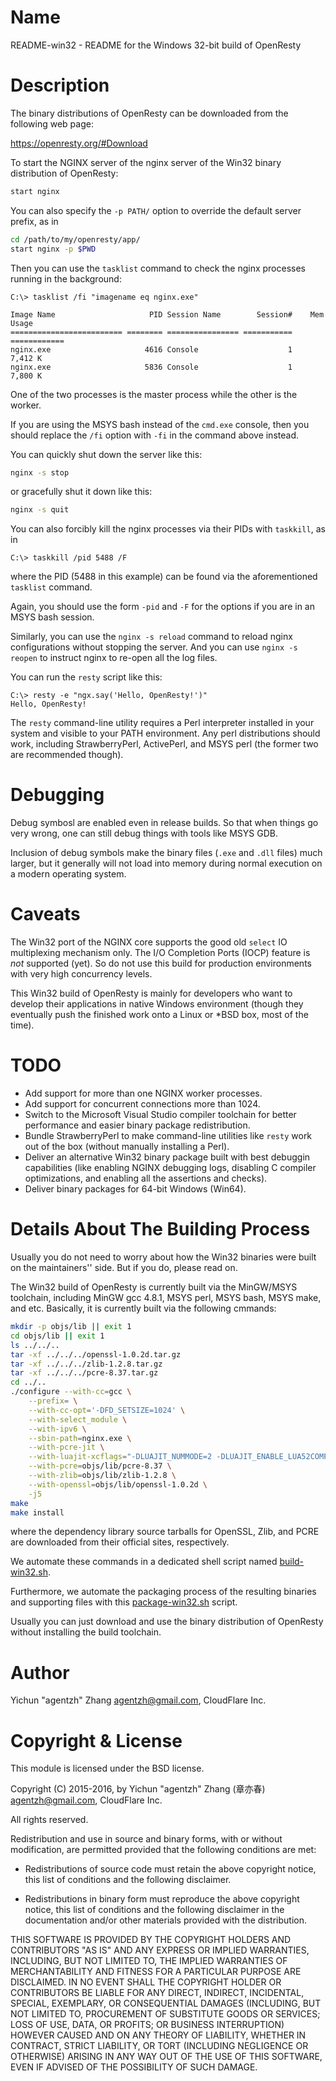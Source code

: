 Name
====

README-win32 - README for the Windows 32-bit build of OpenResty

Description
===========

The binary distributions of OpenResty can be downloaded from the following web page:

https://openresty.org/#Download

To start the NGINX server of the nginx server of the Win32 binary distribution of OpenResty:

```bash
start nginx
```

You can also specify the `-p PATH/` option to override the default server prefix, as in

```bash
cd /path/to/my/openresty/app/
start nginx -p $PWD
```

Then you can use the `tasklist` command to check the nginx processes running in the background:

```console
C:\> tasklist /fi "imagename eq nginx.exe"

Image Name                     PID Session Name        Session#    Mem Usage
========================= ======== ================ =========== ============
nginx.exe                     4616 Console                    1      7,412 K
nginx.exe                     5836 Console                    1      7,800 K

```

One of the two processes is the master process while the other is the worker.

If you are using the MSYS bash instead of the `cmd.exe` console, then you should replace the `/fi` option
with `-fi` in the command above instead.

You can quickly shut down the server like this:

```bash
nginx -s stop
```

or gracefully shut it down like this:

```bash
nginx -s quit
```

You can also forcibly kill the nginx processes via their PIDs with `taskkill`, as in

```console
C:\> taskkill /pid 5488 /F
```

where the PID (5488 in this example) can be found via the aforementioned `tasklist` command.

Again, you should use the form `-pid` and `-F` for the options if you are in an MSYS bash
session.

Similarly, you can use the `nginx -s reload` command to reload nginx configurations without
stopping the server. And you can use `nginx -s reopen` to instruct nginx to re-open
all the log files.

You can run the `resty` script like this:

```console
C:\> resty -e "ngx.say('Hello, OpenResty!')"
Hello, OpenResty!
```

The `resty` command-line utility requires a Perl interpreter installed in your
system and visible to your PATH environment. Any perl distributions should
work, including StrawberryPerl, ActivePerl, and MSYS perl (the former two are
recommended though).

Debugging
=========

Debug symbosl are enabled even in release builds. So that when things go very wrong,
one can still debug things with tools like MSYS GDB.

Inclusion of debug symbols make the binary files (`.exe` and `.dll` files) much larger,
but it generally will not load into memory during normal execution on a modern operating
system.

Caveats
=======

The Win32 port of the NGINX core supports the good old `select` IO multiplexing mechanism
only.
The I/O Completion Ports (IOCP) feature is *not* supported (yet). So do not use this build
for production environments with very high concurrency levels.

This Win32 build of OpenResty is mainly for developers who want to develop their applications
in native Windows environment (though they eventually push the finished work onto a Linux or *BSD box, most of the time).

TODO
====

* Add support for more than one NGINX worker processes.
* Add support for concurrent connections more than 1024.
* Switch to the Microsoft Visual Studio compiler toolchain for better performance and easier binary
package redistribution.
* Bundle StrawberryPerl to make command-line utilities like `resty` work out of the box (without
manually installing a Perl).
* Deliver an alternative Win32 binary package built with best debuggin capabilities (like enabling
NGINX debugging logs, disabling C compiler optimizations, and enabling all the assertions and checks).
* Deliver binary packages for 64-bit Windows (Win64).

Details About The Building Process
==================================

Usually you do not need to worry about how the Win32 binaries were built on the maintainers''
side. But if you do, please read on.

The Win32 build of OpenResty is currently built via the MinGW/MSYS toolchain, including
MinGW gcc 4.8.1, MSYS perl, MSYS bash, MSYS make, and etc. Basically, it is currently built via
 the following cmmands:

```bash
mkdir -p objs/lib || exit 1
cd objs/lib || exit 1
ls ../../..
tar -xf ../../../openssl-1.0.2d.tar.gz
tar -xf ../../../zlib-1.2.8.tar.gz
tar -xf ../../../pcre-8.37.tar.gz
cd ../..
./configure --with-cc=gcc \
    --prefix= \
    --with-cc-opt='-DFD_SETSIZE=1024' \
    --with-select_module \
    --with-ipv6 \
    --sbin-path=nginx.exe \
    --with-pcre-jit \
    --with-luajit-xcflags="-DLUAJIT_NUMMODE=2 -DLUAJIT_ENABLE_LUA52COMPAT" \
    --with-pcre=objs/lib/pcre-8.37 \
    --with-zlib=objs/lib/zlib-1.2.8 \
    --with-openssl=objs/lib/openssl-1.0.2d \
    -j5
make
make install
```

where the dependency library source tarballs for OpenSSL, Zlib, and PCRE are downloaded
from their official sites, respectively.

We automate these commands in a dedicated shell script named [build-win32.sh](https://github.com/openresty/openresty/blob/master/util/build-win32.sh).

Furthermore, we automate the packaging process of the resulting binaries and supporting files
with this [package-win32.sh](https://github.com/openresty/openresty/blob/master/util/package-win32.sh)
script.

Usually you can just download and use the binary distribution of OpenResty without
installing the build toolchain.

Author
======

Yichun "agentzh" Zhang <agentzh@gmail.com>, CloudFlare Inc.

Copyright & License
===================

This module is licensed under the BSD license.

Copyright (C) 2015-2016, by Yichun "agentzh" Zhang (章亦春) <agentzh@gmail.com>, CloudFlare Inc.

All rights reserved.

Redistribution and use in source and binary forms, with or without modification, are permitted provided that the following conditions are met:

* Redistributions of source code must retain the above copyright notice, this list of conditions and the following disclaimer.

* Redistributions in binary form must reproduce the above copyright notice, this list of conditions and the following disclaimer in the documentation and/or other materials provided with the distribution.

THIS SOFTWARE IS PROVIDED BY THE COPYRIGHT HOLDERS AND CONTRIBUTORS "AS IS" AND ANY EXPRESS OR IMPLIED WARRANTIES, INCLUDING, BUT NOT LIMITED TO, THE IMPLIED WARRANTIES OF MERCHANTABILITY AND FITNESS FOR A PARTICULAR PURPOSE ARE DISCLAIMED. IN NO EVENT SHALL THE COPYRIGHT HOLDER OR CONTRIBUTORS BE LIABLE FOR ANY DIRECT, INDIRECT, INCIDENTAL, SPECIAL, EXEMPLARY, OR CONSEQUENTIAL DAMAGES (INCLUDING, BUT NOT LIMITED TO, PROCUREMENT OF SUBSTITUTE GOODS OR SERVICES; LOSS OF USE, DATA, OR PROFITS; OR BUSINESS INTERRUPTION) HOWEVER CAUSED AND ON ANY THEORY OF LIABILITY, WHETHER IN CONTRACT, STRICT LIABILITY, OR TORT (INCLUDING NEGLIGENCE OR OTHERWISE) ARISING IN ANY WAY OUT OF THE USE OF THIS SOFTWARE, EVEN IF ADVISED OF THE POSSIBILITY OF SUCH DAMAGE.

